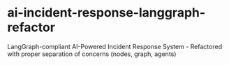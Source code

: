 # ai-incident-response-langgraph-refactor
LangGraph-compliant AI-Powered Incident Response System - Refactored with proper separation of concerns (nodes, graph, agents)
